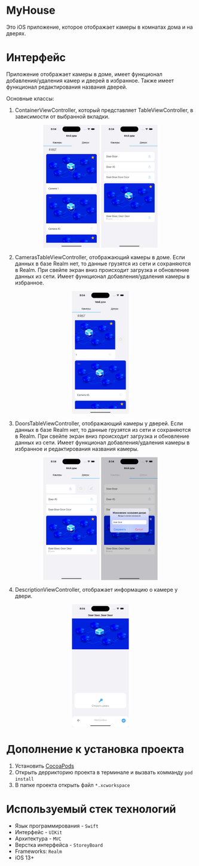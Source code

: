 # MyHouse


Это iOS приложение, которое отображает камеры в комнатах дома и на дверях.

# Интерфейс
Приложение отображает камеры в доме, имеет функционал добавления/удаления камер и дверей в избранное.
Также имеет функционал редактирования названия дверей.

Основные классы:

1. ContainerViewController, который представляет TableViewController, в зависимости от выбранной вкладки.

<p align="center" width="100%">
    <img width="30%" src="https://github.com/LidiaNKR/MyHouse/blob/b1c5ee600a3ea62eba2f558d087c437cb4f2193a/Images/Camera.png">
    <img width="30%" src="https://github.com/LidiaNKR/MyHouse/blob/b1c5ee600a3ea62eba2f558d087c437cb4f2193a/Images/Door.png">
</p>

2. CamerasTableViewController, отображающий камеры в доме. Если данных в базе Realm нет, то данные грузятся из сети и сохраняются в Realm. При свейпе экран вниз происходит загрузка и обновление данных из сети. Имеет функционал добавления/удаления камеры в избранное. 

<p align="center" width="100%">
    <img width="30%" src="https://github.com/LidiaNKR/MyHouse/blob/b1c5ee600a3ea62eba2f558d087c437cb4f2193a/Images/CameraEdit.png">
</p>

3. DoorsTableViewController, отображающий камеры у дверей. Если данных в базе Realm нет, то данные грузятся из сети и сохраняются в Realm. При свейпе экран вниз происходит загрузка и обновление данных из сети. Имеет функционал добавления/удаления камеры в избранное и редактирования названия камеры.

<p align="center" width="100%">
    <img width="30%" src="https://github.com/LidiaNKR/MyHouse/blob/b1c5ee600a3ea62eba2f558d087c437cb4f2193a/Images/DoorEdit.png">
    <img width="30%" src="https://github.com/LidiaNKR/MyHouse/blob/b1c5ee600a3ea62eba2f558d087c437cb4f2193a/Images/DoorNameEdit.png">
</p>

4. DescriptionViewController, отображает информацию о камере у двери.

<p align="center" width="100%">
    <img width="30%" src="https://github.com/LidiaNKR/MyHouse/blob/b1c5ee600a3ea62eba2f558d087c437cb4f2193a/Images/DoorDescription.png">
</p>

# Дополнение к установка проекта
1. Установить [CocoaPods](https://guides.cocoapods.org/using/getting-started.html)
2. Открыть деррикторию проекта в терминале и вызвать комманду `pod install`
3. В папке проекта открыть файл `*.xcworkspace`

# Используемый стек технологий
- Язык программирования - `Swift`
- Интерфейс - `UIKit`
- Архитектура - `MVС`
- Верстка интерфейса - `StoreyBoard`
- Frameworks: `Realm`
- iOS 13+
